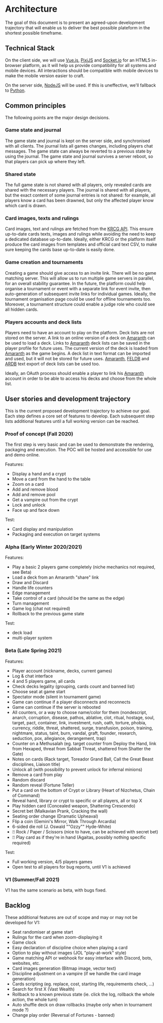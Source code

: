 # Architecture

The goal of this document is to present an agreed-upon development trajectory
that will enable us to deliver the best possible plateform in the shortest possible timeframe.

## Technical Stack

On the client side, we will use [Vue.js](https://vuejs.org), [PixiJS](https://www.pixijs.com)
and [Socket.io](https://socket.io) for an HTML5 in-browser platform,
as it will help us provide compatibility for  all systems and mobile devices.
All interactions should be compatible with mobile devices to make the mobile version easier to craft.

On the server side, [NodeJS](https://nodejs.org) will be used.
If this is uneffective, we'll fallback to [Python](https://www.python.org).

## Common principles

The following points are the major design decisions.

### Game state and journal

The game state and journal is kept on the server side, and synchronised with all clients.
The journal lists all games changes, including players chat messages.
The game state can always be reverted to a previous state by using the journal.
The game state and journal survives a server reboot, so that players can pick up where they left.

### Shared state

The full game state is not shared with all players, only revealed cards are shared with the necessary players.
The journal is shared with all players, but the exact content of some journal entries is not shared:
for example, all players know a card has been drawned, but only the affected player know which card is drawn.

### Card images, texts and rulings

Card images, text and rulings are fetched from the [KRCG API](https://api.krcg.org).
This ensure up-to-date cards texts, images and rulings while avoiding the need to keep a dedicated database up-to-date.
Ideally, either KRCG or the platform itself produce the card images from templates and official card text CSV,
to make sure keeping the cards base up-to-date is easily done.

### Game creation and tournaments

Creating a game should give access to an invite link. There will be no game matching server.
This will allow us to run multiple game servers in parallel, for an overall stability guarantee.
In the future, the platform could help organise a tournament or event with a separate link for event invite,
then auto-generation of subsequent invite links for individual games.
Ideally, the tournament organisation page could be used for offline tournaments too.
Moreover, a tournament structure could enable a judge role who could see all hidden cards.

### Players accounts and deck lists

Players need to have an account to play on the platform. Deck lists are not stored on the server.
A link to an online version of a deck on [Amaranth](https://amaranth.vtes.co.nz) can be used to load a deck.
Links to [Amaranth](https://amaranth.vtes.co.nz) deck lists can be saved in the player profile for future uses.
The current version of the deck is loaded from [Amaranth](https://amaranth.vtes.co.nz) as the game begins.
A deck list in text format can be imported and used, but it will not be stored for future uses.
[Amaranth](https://amaranth.vtes.co.nz),
[FELDB](https://app.assembla.com/spaces/korni/documents) and
[ARDB](http://www.nongnu.org/anarchdb/)
text export of deck lists can be used too.

Ideally, an OAuth process should enable a player to link his [Amaranth](https://amaranth.vtes.co.nz) account
in order to be able to access his decks and choose from the whole list.

## User stories and development trajectory

This is the current proposed development trajectory to achieve our goal.
Each step defines a core set of features to develop.
Each subsequent step lists additional features until a full working version can be reached.

### Proof of concept (Fall 2020)

The first step is very basic and can be used to demonstrate the rendering, packaging and execution.
The POC will be hosted and accessible for use and demo online.

Features:

- Display a hand and a crypt
- Move a card from the hand to the table
- Zoom on a card
- Add and remove blood
- Add and remove pool
- Get a vampire out from the crypt
- Lock and unlock
- Face up and face down

Test:

- Card display and manipulation
- Packaging and execution on target systems

### Alpha (Early Winter 2020/2021)

Features:

- Play a basic 2 players game completely (niche mechanics not required, see Beta)
- Load a deck from an Amaranth "share" link
- Draw and Discard
- Handle life counters
- Edge management
- Take control of a card (should be the same as the edge)
- Turn management
- Game log (chat not required)
- Rollback to the previous game state

Test:

- deck load
- multi-player system

### Beta (Late Spring 2021)

Features:

- Player account (nickname, decks, current games)
- Log & chat interface
- 4 and 5 players game, all cards
- Check decks legality (grouping, cards count and banned list)
- Choose seat at game start
- Spectator mode (silent in tournament game)
- Game can continue if a player disconnects and reconnects
- Game can continue if the server is rebooted
- All counters, or a way to choose name/color for them (nondescript, anarch, corruption, disease, pathos, ablative, clot, ritual, hostage, soul, target, pact, container, link, investment, rush, oath, torture, phobia, currency, riddle, threat, shattered, surge, transfusion, poison, training, nightmare, status, taint, burn, vandal, graft, founder, research, seduction, pox, allegiance, derangement, trap)
- Counter on a Methusalah (eg. target counter from Deploy the Hand, link from Hexaped, threat from Sabbat Threat, shattered from Shatter the Gate)
- Notes on cards (Rack target, Toreador Grand Ball, Call the Great Beast disciplines, Liaison title)
- Unlock all (with possibility to prevent unlock for infernal minions)
- Remove a card from play
- Random discard
- Random reveal (Fortune Teller)
- Put a card on the bottom of Crypt or Library (Heart of Nizchetus, Chain of Command)
- Reveal hand, library or crypt to specific or all players, all or top X
- Play hidden card (Concealed weapon, Shattering Crescendo)
- Secret bet (Malkavian Prank, Cracking the wall)
- Seating order change (Dramatic Upheaval)
- Flip a coin (Gemini's Mirror, Walk Through Arcardia)
- 6-sided die roll (J. Oswald ""Ozzy"" Hyde-White)
- ⍰ Rock / Paper / Scissors (nice to have, can be achieved with secret bet)
- ⍰ Play card as if they're in hand (Agaitas, possibly nothing specific required)

Test:

- Full working version, 4/5 players games
- Open test to all players for bug reports, until V1 is achieved

### V1 (Summer/Fall 2021)

V1 has the same scenario as beta, with bugs fixed.

## Backlog

These additional features are out of scope and may or may not be developed for V1:

- Seat randomiser at game start
- Rulings for the card when zoom-displaying it
- Game clock
- Easy declaration of discipline choice when playing a card
- Option to play without images (JOL "play-at-work" style)
- Game matching API or webhook for easy interface with Discord, bots, websites, etc.
- Card images generation (Bitmap image, vector text)
- Discipline adjustment on a vampire (if we handle the card image generation)
- Cards scripting (eg. replace, cost, starting life, requirements check, ...)
- Search for first X (Vast Wealth)
- Rollback to a known previous state (ie. click the log, rollback the whole action, the whole turn)
- Auto shuffle deck on draw rollbacks (maybe only when in tournament mode ?)
- Change play order (Reversal of Fortunes - banned)
